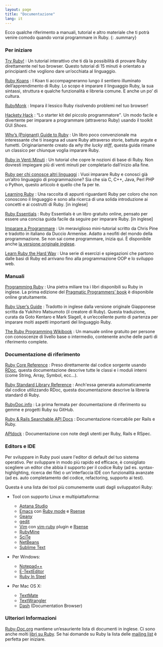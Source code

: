 ```yaml
---
layout: page
title: "Documentazione"
lang: it
---
```


Ecco qualche riferimento a manuali, tutorial e altro materiale che ti
potrà venire comodo quando vorrai programmare in Ruby.
{: .summary}

### Per iniziare

[Try Ruby!][1]
: Un tutorial interattivo che ti dà la possibilità di provare Ruby
  direttamente nel tuo browser. Questo tutorial di 15 minuti è orientato
  a principianti che vogliono dare un’occhiata al linguaggio.

[Ruby Koans][2]
: I Koan ti accompagneranno lungo il sentiero illuminato
  dell’apprendimento di Ruby. Lo scopo è imparare il linguaggio Ruby, la
  sua sintassi, struttura e qualche funzionalità e libreria comune. E
  anche un po’ di cultura.

[RubyMonk][3]
: Impara il lessico Ruby risolvendo problemi nel tuo browser!

[Hackety Hack][4]
: <q cite="http://www.hackety.com/">Lo starter kit del piccolo
  programmatore</q>. Un modo facile e divertente per imparare a
  programmare (attraverso Ruby) usando il toolkit GUI *Shoes*.

[Why’s (Poignant) Guide to Ruby][5]
: Un libro poco convenzionale ma interessante che ti insegna ad usare
  Ruby attraverso storie, battute argute e fumetti. Originariamente
  creato da *why the lucky stiff*, questa guida rimane un classico per
  chiunque voglia imparare Ruby.

[Ruby in Venti Minuti](/it/documentation/quickstart/)
: Un tutorial che copre le nozioni di base di Ruby. Non dovresti
  impiegare più di venti minuti per completarlo dall’inizio alla fine.

[Ruby per chi conosce altri linguaggi](/it/documentation/ruby-from-other-languages/)
: Vuoi imparare Ruby e conosci già un’altro linguaggio di
  programmazione? Sia che sia C, C++, Java, Perl PHP o Python, questo
  articolo è quello che fa per te.

[Learning Ruby][6]
: Una raccolta di appunti riguardanti Ruby per coloro che non conoscono
  il linguaggio e sono alla ricerca di una solida introduzione ai
  concetti e ai costrutti di Ruby. \[in inglese\]

[Ruby Essentials][7]
: Ruby Essentials è un libro gratuito online, pensato per essere una
  concisa guida facile da seguire per imparare Ruby. \[in inglese\]

[Imparare a Programmare][39]
: Un meraviglioso mini-tutorial scritto da Chris Pine e tradotto in
  italiano da Duccio Armenise. Adatto a neofiti del mondo della
  programmazione. Se non sai come programmare, inizia qui. È disponibile
  anche [la versione originale inglese][8].

[Learn Ruby the Hard Way][38]
: Una serie di esercizi e spiegazioni che partono dalle basi di Ruby
ed arrivano fino alla programmazione OOP e lo sviluppo web.

### Manuali

[Programming Ruby][9]
: Una pietra miliare tra i libri disponibili su Ruby in inglese. La
  prima edizione del [Pragmatic Programmers’ book][10] è disponibile
  online gratuitamente.

[Ruby User’s Guide][11]
: Tradotto in inglese dalla versione originale Giapponese scritta da
  Yukihiro Matsumoto (il creatore di Ruby).
  Questa traduzione, curata da Goto Kentaro e Mark Slagell, è
  un’eccellente punto di partenza per imparare molti aspetti importanti
  del linguaggio Ruby.

[The Ruby Programming Wikibook][12]
: Un manuale online gratuito per persone con conoscenze di livello base
  o intermedio, contenente anche delle parti di riferimento complete.

### Documentazione di riferimento

[Ruby Core Reference][13]
: Preso direttamente dal codice sorgente usando [RDoc][14], questa
  documentazione descrive tutte le classi e i moduli interni (come
  String, Array, Symbol, ecc…).

[Ruby Standard Library Reference][15]
: Anch'essa generata automaticamente dal codice utilizzando RDoc,
  questa documentazione descrive la libreria standard di Ruby.

[RubyDoc.info][16]
: La prima fermata per documentazione di riferimento su gemme
  e progetti Ruby su GitHub.

[Ruby & Rails Searchable API Docs][17]
: Documentazione ricercabile per Rails e Ruby.

[APIdock][18]
: Documentazione con note degli utenti per Ruby, Rails e RSpec.

### Editors e IDE

Per sviluppare in Ruby puoi usare l'editor di default del tuo sistema
operativo. Per sviluppare in modo più rapido ed efficace, è consigliato
scegliere un editor che abbia il supporto per il codice Ruby
(ad es. syntax-highlighting, ricerca dei file) o un'interfaccia IDE
con funzionalità avanzate (ad es. auto completamento del codice, refactoring,
supporto ai test).

Questa è una lista dei tool più comunemente usati dagli sviluppatori Ruby:

* Tool con supporto Linux e multipiattaforma:
  * [Aptana Studio][19]
  * [Emacs][20] con [Ruby mode][21] e [Rsense][22]
  * [Geany][23]
  * [gedit][24]
  * [Vim][25] con [vim-ruby][26] plugin e [Rsense][22]
  * [RubyMine][27]
  * [SciTe][28]
  * [NetBeans][36]
  * [Sublime Text][37]

* Per Windows:
  * [Notepad++][29]
  * [E-TextEditor][30]
  * [Ruby In Steel][31]

* Per Mac OS X:
  * [TextMate][32]
  * [TextWrangler][33]
  * [Dash][40] (Documentation Browser)

### Ulteriori Informazioni

[Ruby-Doc.org][34] mantiene un’esauriente lista di documenti in inglese.
Ci sono anche molti [libri su Ruby][35]. Se hai domande su Ruby la lista
delle [mailing list](/it/community/mailing-lists/) è perfetta per
iniziare.



[1]: https://easydatawarehousing.github.io/TryRuby/
[2]: http://rubykoans.com/
[3]: http://rubymonk.com/
[4]: http://www.hackety.com/
[5]: http://mislav.uniqpath.com/poignant-guide/
[6]: http://rubylearning.com/
[7]: http://www.techotopia.com/index.php/Ruby_Essentials
[8]: http://pine.fm/LearnToProgram/
[9]: http://www.ruby-doc.org/docs/ProgrammingRuby/
[10]: http://pragmaticprogrammer.com/titles/ruby/index.html
[11]: http://www.rubyist.net/~slagell/ruby/
[12]: http://en.wikibooks.org/wiki/Ruby_programming_language
[13]: http://www.ruby-doc.org/core
[14]: http://docs.seattlerb.org/rdoc/
[15]: http://www.ruby-doc.org/stdlib
[16]: http://www.rubydoc.info/
[17]: http://rubydocs.org/
[18]: http://apidock.com/
[19]: http://www.aptana.com/
[20]: http://www.gnu.org/software/emacs/
[21]: http://www.emacswiki.org/emacs/RubyMode
[22]: http://rsense.github.io/
[23]: http://www.geany.org/
[24]: http://projects.gnome.org/gedit/screenshots.html
[25]: http://www.vim.org/
[26]: https://github.com/vim-ruby/vim-ruby
[27]: http://www.jetbrains.com/ruby/
[28]: http://www.scintilla.org/SciTE.html
[29]: http://notepad-plus-plus.org/
[30]: http://www.e-texteditor.com/
[31]: http://www.sapphiresteel.com/
[32]: http://macromates.com/
[33]: http://www.barebones.com/products/textwrangler/
[34]: http://ruby-doc.org
[35]: http://www.ruby-doc.org/bookstore
[36]: https://netbeans.org/
[37]: http://www.sublimetext.com/
[38]: http://ruby.learncodethehardway.org/
[39]: https://corsidia.com/materia/programmazione/imparare-a-programmare
[40]: http://kapeli.com/dash
